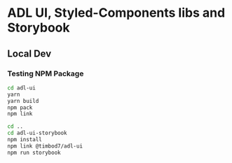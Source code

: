 # ADL UI, Styled-Components libs and Storybook

## Local Dev

### Testing NPM Package

``` bash
cd adl-ui
yarn
yarn build
npm pack
npm link

cd ..
cd adl-ui-storybook
npm install
npm link @timbod7/adl-ui
npm run storybook
```
